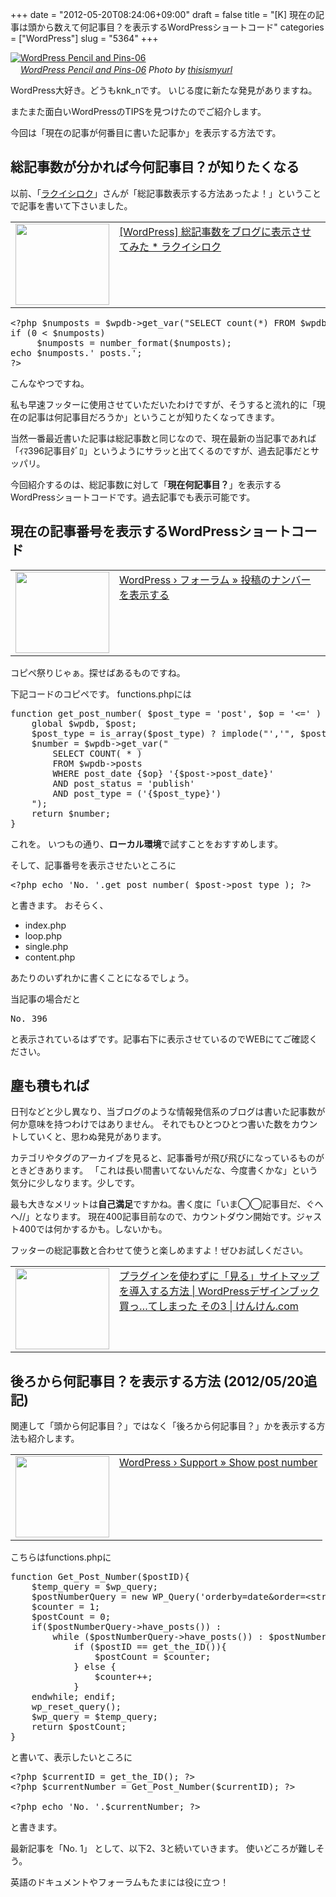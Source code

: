 +++
date = "2012-05-20T08:24:06+09:00"
draft = false
title = "[K] 現在の記事は頭から数えて何記事目？を表示するWordPressショートコード"
categories = ["WordPress"]
slug = "5364"
+++

<div class="center"><a href="http://www.flickr.com/photos/64060016@N03/5965185594/" title="WordPress Pencil and Pins-06 by thisismyurl, on Flickr" target="_blank"><img class="flickr_photo" src="http://farm7.static.flickr.com/6138/5965185594_2f70f6dca9_z.jpg" alt="WordPress Pencil and Pins-06" width="NaNpx"/></a></div><cite class="flickr_photographer"><img src="http://farm4.static.flickr.com/3329/favicons/72157601614001242_7730.png" width="16" /><a href="http://www.flickr.com/photos/64060016@N03/5965185594/">WordPress Pencil and Pins-06</a> Photo by <a href="http://www.flickr.com/photos/64060016@N03/">thisismyurl</a></cite>

WordPress大好き。どうもknk_nです。
いじる度に新たな発見がありますね。

またまた面白いWordPressのTIPSを見つけたのでご紹介します。

今回は「現在の記事が何番目に書いた記事か」を表示する方法です。<!--more--><h2>総記事数が分かれば今何記事目？が知りたくなる</h2>
以前、「<a href="http://rakuishi.com/" target="_blank">ラクイシロク</a>」さんが「総記事数表示する方法あったよ！」ということで記事を書いて下さいました。

<table width="100%"><td valign="top" width="150"><a href="http://rakuishi.com/wordpress/3134/" target="_blank"><img border="0" src="http://capture.heartrails.com/150x130/shadow?http://rakuishi.com/wordpress/3134/" alt="" width="150" height="130" /></a></td><td valign="top"><a  href="http://rakuishi.com/wordpress/3134/" target="_blank">[WordPress] 総記事数をブログに表示させてみた * ラクイシロク</a><script type="text/javascript">var url = "http://rakuishi.com/wordpress/3134/";</script><script src="http://api.b.st-hatena.com/entry.count?url=http://rakuishi.com/wordpress/3134/&callback=hatebTxt"></script>
</td></table>

<pre class="brush:php;">&lt;?php $numposts = $wpdb-&gt;get_var(&quot;SELECT count(*) FROM $wpdb-&gt;posts WHERE post_status = &#039;publish&#039; AND post_type = &#039;post&#039;&quot;);
if (0 &lt; $numposts)
     $numposts = number_format($numposts);
echo $numposts.&#039; posts.&#039;;
?&gt;</pre>

こんなやつですね。

私も早速フッターに使用させていただいたわけですが、そうすると流れ的に「現在の記事は何記事目だろうか」ということが知りたくなってきます。

当然一番最近書いた記事は総記事数と同じなので、現在最新の当記事であれば「ｲﾏ396記事目ﾀﾞﾛ」というようにサラッと出てくるのですが、過去記事だとサッパリ。

今回紹介するのは、総記事数に対して「<strong>現在何記事目？</strong>」を表示するWordPressショートコードです。過去記事でも表示可能です。

<h2>現在の記事番号を表示するWordPressショートコード</h2>
<table width="100%"><td valign="top" width="150"><a href="http://ja.forums.wordpress.org/topic/6617" target="_blank"><img border="0" src="http://capture.heartrails.com/150x130/shadow?http://ja.forums.wordpress.org/topic/6617" alt="" width="150" height="130" /></a></td><td valign="top"><a  href="http://ja.forums.wordpress.org/topic/6617" target="_blank">WordPress › フォーラム » 投稿のナンバーを表示する</a><script type="text/javascript">var url = "http://ja.forums.wordpress.org/topic/6617";</script><script src="http://api.b.st-hatena.com/entry.count?url=http://ja.forums.wordpress.org/topic/6617&callback=hatebTxt"></script>
</td></table>
コピペ祭りじゃぁ。探せばあるものですね。

下記コードのコピペです。
functions.phpには
<pre class="brush:php;">function get_post_number( $post_type = &#039;post&#039;, $op = &#039;&lt;=&#039; ) {
    global $wpdb, $post;
    $post_type = is_array($post_type) ? implode(&quot;&#039;,&#039;&quot;, $post_type) : $post_type;
    $number = $wpdb-&gt;get_var(&quot;
        SELECT COUNT( * )
        FROM $wpdb-&gt;posts
        WHERE post_date {$op} &#039;{$post-&gt;post_date}&#039;
        AND post_status = &#039;publish&#039;
        AND post_type = (&#039;{$post_type}&#039;)
    &quot;);
    return $number;
}</pre>
これを。
いつもの通り、<strong>ローカル環境</strong>で試すことをおすすめします。

そして、記事番号を表示させたいところに
<pre class="brush:php;">&lt;?php echo &#039;No. &#039;.get_post_number( $post-&gt;post_type ); ?&gt;</pre>
と書きます。
おそらく、
<ul>
<li>index.php</li>
<li>loop.php</li>
<li>single.php</li>
<li>content.php</li>
</ul>
あたりのいずれかに書くことになるでしょう。

当記事の場合だと
<pre class="brush: plain;">No. 396</pre>と表示されているはずです。記事右下に表示させているのでWEBにてご確認ください。

<h2>塵も積もれば</h2>
日刊などと少し異なり、当ブログのような情報発信系のブログは書いた記事数が何か意味を持つわけではありません。
それでもひとつひとつ書いた数をカウントしていくと、思わぬ発見があります。

カテゴリやタグのアーカイブを見ると、記事番号が飛び飛びになっているものがときどきあります。
「これは長い間書いてないんだな、今度書くかな」という気分に少しなります。少しです。

最も大きなメリットは<strong>自己満足</strong>ですかね。書く度に「いま◯◯記事目だ、ぐへへ//」となります。
現在400記事目前なので、カウントダウン開始です。ジャスト400では何かするかも。しないかも。

フッターの総記事数と合わせて使うと楽しめますよ！ぜひお試しください。

<table width="100%"><td valign="top" width="150"><a href="https://knk-n.com/2012/04/18/nonplugin_sitemap_designbook_wordpress_theme_remake3/" target="_blank"><img border="0" src="http://farm1.static.flickr.com/76/167019059_ee637cc649_z.jpg" alt="" width="150" height="130" /></a></td><td valign="top"><a  href="https://knk-n.com/2012/04/18/nonplugin_sitemap_designbook_wordpress_theme_remake3/" target="_blank">プラグインを使わずに「見る」サイトマップを導入する方法 | WordPressデザインブック買っ…てしまった その3 | けんけん.com</a><script type="text/javascript">var url = "https://knk-n.com/2012/04/18/nonplugin_sitemap_designbook_wordpress_theme_remake3/";</script><script src="http://api.b.st-hatena.com/entry.count?url=https://knk-n.com/2012/04/18/nonplugin_sitemap_designbook_wordpress_theme_remake3/&callback=hatebTxt"></script>
</td></table>

<h2>後ろから何記事目？を表示する方法 (2012/05/20追記)</h2>
関連して「頭から何記事目？」ではなく「後ろから何記事目？」かを表示する方法も紹介します。

<table width="100%"><td valign="top" width="150"><a href="http://wordpress.org/support/topic/show-post-number" target="_blank"><img border="0" src="http://capture.heartrails.com/150x130/shadow?http://wordpress.org/support/topic/show-post-number" alt="" width="150" height="130" /></a></td><td valign="top"><a  href="http://wordpress.org/support/topic/show-post-number" target="_blank">WordPress › Support » Show post number</a><script type="text/javascript">var url = "http://wordpress.org/support/topic/show-post-number";</script><script src="http://api.b.st-hatena.com/entry.count?url=http://wordpress.org/support/topic/show-post-number&callback=hatebTxt"></script>
</td></table>

こちらはfunctions.phpに
<pre class="brush:php;">function Get_Post_Number($postID){
    $temp_query = $wp_query;
    $postNumberQuery = new WP_Query(&#039;orderby=date&amp;order=&lt;strong&gt;DESC&lt;/strong&gt;&amp;posts_per_page=-1&#039;);
    $counter = 1;
    $postCount = 0;
    if($postNumberQuery-&gt;have_posts()) :
        while ($postNumberQuery-&gt;have_posts()) : $postNumberQuery-&gt;the_post();
            if ($postID == get_the_ID()){
                $postCount = $counter;
            } else {
                $counter++;
            }
    endwhile; endif;
    wp_reset_query();
    $wp_query = $temp_query;
    return $postCount;
}</pre>

と書いて、表示したいところに

<pre class="brush:php;">&lt;?php $currentID = get_the_ID(); ?&gt;
&lt;?php $currentNumber = Get_Post_Number($currentID); ?&gt;
 
&lt;?php echo &#039;No. &#039;.$currentNumber; ?&gt;</pre>

と書きます。

最新記事を「No. 1」 として、以下2、3と続いていきます。
使いどころが難しそう。

英語のドキュメントやフォーラムもたまには役に立つ！
